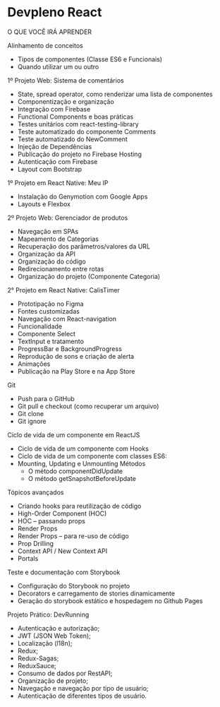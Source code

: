 # Devpleno React



O QUE VOCÊ IRÁ APRENDER

Alinhamento de conceitos

  - Tipos de componentes (Classe ES6 e Funcionais)
  - Quando utilizar um ou outro

1º Projeto Web: Sistema de comentários

  - State, spread operator, como renderizar uma lista de componentes
  - Componentização e organização
  - Integração com Firebase
  - Functional Components e boas práticas
  - Testes unitários com react-testing-library
  - Teste automatizado do componente Comments
  - Teste automatizado do NewComment
  - Injeção de Dependências
  - Publicação do projeto no Firebase Hosting
  - Autenticação com Firebase
  - Layout com Bootstrap 

1º Projeto em React Native: Meu IP

  - Instalação do Genymotion com Google Apps
  - Layouts e Flexbox

2º Projeto Web: Gerenciador de produtos

  - Navegação em SPAs
  - Mapeamento de Categorias 
  - Recuperação dos parâmetros/valores da URL
  - Organização da API
  - Organização do código
  - Redirecionamento entre rotas
  - Organização do projeto (Componente Categoria)

2° Projeto em React Native: CalisTimer

  - Prototipação no Figma 
  - Fontes customizadas
  - Navegação com React-navigation
  - Funcionalidade
  - Componente Select
  - TextInput e tratamento
  - ProgressBar e BackgroundProgress
  - Reprodução de sons e criação de alerta
  - Animações
  - Publicação na Play Store e na App Store

Git

  - Push para o GitHub
  - Git pull e checkout (como recuperar um arquivo)
  - Git clone
  - Git ignore

Ciclo de vida de um componente em ReactJS

  - Ciclo de vida de um componente com Hooks
  - Ciclo de vida de um componente com classes ES6:
  - Mounting, Updating e Unmounting
    Métodos
    - O método componentDidUpdate 
    - O método getSnapshotBeforeUpdate

Tópicos avançados

  - Criando hooks para reutilização de código
  - High-Order Component (HOC)
  - HOC – passando props
  - Render Props
  - Render Props – para re-uso de código
  - Prop Drilling
  - Context API / New Context API
  - Portals

Teste e documentação com Storybook

  - Configuração do Storybook no projeto
  - Decorators e carregamento de stories dinamicamente
  - Geração do storybook estático e hospedagem no Github Pages

Projeto Prático: DevRunning

  - Autenticação e autorização;
  - JWT (JSON Web Token);
  - Localização (l18n);
  - Redux;
  - Redux-Sagas;
  - ReduxSauce;
  - Consumo de dados por RestAPI;
  - Organização de projeto;
  - Navegação e navegação por tipo de usuário; 
  - Autenticação de diferentes tipos de usuário. 

